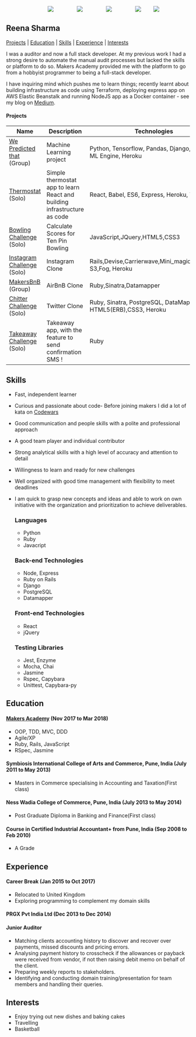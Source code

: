 <div align="center">

<a href="https://github.com/reenz">
<img src="https://cdn0.iconfinder.com/data/icons/octicons/1024/mark-github-32.png" hspace="30" ></a>

<a href="https://www.linkedin.com/in/reena-sharma-061a07105/">
<img src="https://cdn1.iconfinder.com/data/icons/logotypes/32/square-linkedin-32.png" hspace="30"></a>

<a href="https://www.codewars.com/users/reenz">
<img src="https://cdn0.iconfinder.com/data/icons/a-s-social-set/256/codewars-32.png" hspace="30"></a>

<a href="https://medium.com/@reenz">
<img src="https://cdn2.iconfinder.com/data/icons/social-icons-33/128/Medium-32.png" hspace="30"></a>

<a href="https://twitter.com/_reenz_">
<img src="https://cdn1.iconfinder.com/data/icons/social-signature/512/Twitter_Color-48.png" ></a>
</div>


## Reena Sharma

[Projects](#projects) | [Education](#education) | [Skills](#skills) | [Experience](#experience) | [Interests](#interests)


I was a auditor and now a full stack developer. At my previous work I had a strong desire to automate the manual audit processes but lacked the skills or platform to do so. Makers Academy provided me with the platform to go from a hobbyist programmer to being a full-stack developer.

I have inquiring mind which pushes me to learn things; recently learnt about building infrastructure as code using Terraform, deploying express app on AWS Elastic Beanstalk and running NodeJS app as a Docker container - see my blog on [Medium](https://medium.com/@reenz/getting-started-with-docker-using-node-js-e58bf4e6e19e).

#### Projects

| Name  | Description | Technologies |Testing |
| ------------- | ------------- | ------------- |-------
| [We Predicted that](https://github.com/reenz/we-predicted-that) (Group) | Machine Learning project | Python, Tensorflow, Pandas, Django, Google ML Engine, Heroku | Unittest, Capybara-py
| [Thermostat](https://github.com/reenz/react-thermostat) (Solo) | Simple thermostat app to learn React and building infrastructure as code | React, Babel, ES6, Express, Heroku, Terraform | Jest, Enzyme
| [Bowling Challenge](https://github.com/reenz/bowling-challenge) (Solo) | Calculate Scores for Ten Pin Bowling | JavaScript,JQuery,HTML5,CSS3 | Jasmine
| [Instagram Challenge](https://github.com/reenz/instagram-challenge) (Solo) | Instagram Clone | Rails,Devise,Carrierwave,Mini_magick,Amazon S3,Fog, Heroku | RSpec, Capybara
| [MakersBnB](https://github.com/reenz/makersbnb) (Group) | AirBnB Clone | Ruby,Sinatra,Datamapper | RSpec,Capybara
| [Chitter Challenge](https://github.com/reenz/chitter-challenge) (Solo) | Twitter Clone | Ruby, Sinatra, PostgreSQL, DataMapper, HTML5(ERB),CSS3, Heroku | RSpec, Capybara
| [Takeaway Challenge](https://github.com/reenz/takeaway-challenge) (Solo) | Takeaway app, with the feature to send confirmation SMS ! | Ruby | RSpec


## <a name="skills">Skills</a>

- Fast, independent learner 
- Curious and passionate about code- Before joining makers I did a lot of kata on [Codewars](https://www.codewars.com/users/reenz)
- Good communication and people skills with a polite and professional approach
- A good team player and individual contributor
- Strong analytical skills with a high level of accuracy and attention to detail
- Willingness to learn and ready for new challenges
- Well organized with good time management with flexibility to meet deadlines
- I am quick to grasp new concepts and ideas and able to work on own initiative with the organization and prioritization to achieve deliverables.

  ### Languages

  - Python
  - Ruby
  - Javacript

  ### Back-end Technologies

  - Node, Express
  - Ruby on Rails
  - Django
  - PostgreSQL
  - Datamapper

  ### Front-end Technologies

  - React
  - jQuery 

  ### Testing Libraries

  - Jest, Enzyme
  - Mocha, Chai
  - Jasmine
  - Rspec, Capybara
  - Unittest, Capybara-py

## <a name="education"> Education </a>

#### [Makers Academy](http://www.makersacademy.com/) (Nov 2017 to Mar 2018)

- OOP, TDD, MVC, DDD
- Agile/XP
- Ruby, Rails, JavaScript
- RSpec, Jasmine

#### Symbiosis International College of Arts and Commerce, Pune, India (July 2011 to May 2013)
- Masters in Commerce specialising in Accounting and Taxation(First class)

#### Ness Wadia College of Commerce, Pune, India (July 2013 to May 2014)
- Post Graduate Diploma in Banking and Finance(First class)

#### Course in Certified Industrial Accountant+ from Pune, India (Sep 2008 to Feb 2010)
- A Grade

## <a name="experience"> Experience </a>

#### Career Break (Jan 2015 to Oct 2017)
- Relocated to United Kingdom
- Exploring programming to complement my domain skills

#### PRGX Pvt India Ltd (Dec 2013 to Dec 2014)

#### Junior Auditor
- Matching clients accounting history to discover and recover over payments, missed discounts and pricing errors.
- Analysing payment history to crosscheck if the allowances or payback were received from vendor, if not then raising
  debit memo on behalf of the client.
- Preparing weekly reports to stakeholders.
- Identifying and conducting domain training/presentation for team members and handling their queries.

## <a name="interests"> Interests </a>

- Enjoy trying out new dishes and baking cakes
- Travelling
- Basketball
